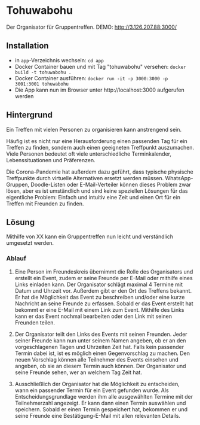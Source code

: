 # Tohuwabohu
Der Organisator für Gruppentreffen. 
DEMO: http://3.126.207.88:3000/

## Installation
- in `app`-Verzeichnis wechseln: `cd app`
- Docker Container bauen und mit Tag "tohuwabohu" versehen: `docker build -t tohuwabohu .`
- Docker Container ausführen: `docker run -it -p 3000:3000 -p 3001:3001 tohuwabohu`
- Die App kann nun im Browser unter http://localhost:3000 aufgerufen werden

## Hintergrund
Ein Treffen mit vielen Personen zu organisieren kann anstrengend sein. 

Häufig ist es nicht nur eine Herausforderung einen passenden Tag für ein Treffen zu finden, sondern auch einen geeigneten Treffpunkt auszumachen. Viele Personen bedeutet oft viele unterschiedliche Terminkalender, Lebenssituationen und Präferenzen. 

Die Corona-Pandemie hat außerdem dazu geführt, dass typische physische Treffpunkte durch virtuelle Alternativen ersetzt werden müssen. WhatsApp-Gruppen, Doodle-Listen oder E-Mail-Verteiler können dieses Problem zwar lösen, aber es ist umständlich und sind keine speziellen Lösungen für das eigentliche Problem: Einfach und intuitiv eine Zeit und einen Ort für ein Treffen mit Freunden zu finden.

## Lösung
Mithilfe von XX kann ein Gruppentreffen nun leicht und verständlich umgesetzt werden. 

### Ablauf
1.	Eine Person im Freundeskreis übernimmt die Rolle des Organisators und erstellt ein Event, zudem er seine Freunde per E-Mail oder mithilfe eines Links einladen kann. Der Organisator schlägt maximal 4 Termine mit Datum und Uhrzeit vor. Außerdem gibt er den Ort des Treffens bekannt. Er hat die Möglichkeit das Event zu beschreiben und/oder eine kurze Nachricht an seine Freunde zu erfassen. Sobald er das Event erstellt hat bekommt er eine E-Mail mit einem Link zum Event. Mithilfe des Links kann er das Event nochmal bearbeiten oder den Link mit seinen Freunden teilen.

2.	Der Organisator teilt den Links des Events mit seinen Freunden. Jeder seiner Freunde kann nun 
unter seinem Namen angeben, ob er an den vorgeschlagenen Tagen und Uhrzeiten Zeit hat. Falls kein passender Termin dabei ist, ist es möglich einen Gegenvorschlag zu machen. Den neuen Vorschlag können alle Teilnehmer des Events einsehen und angeben, ob sie an diesem Termin auch können. Der Organisator und seine Freunde sehen, wer an welchem Tag Zeit hat.

3.	Ausschließlich der Organisator hat die Möglichkeit zu entscheiden, wann ein passender Termin für ein Event gefunden wurde. Als Entscheidungsgrundlage werden ihm alle ausgewählten Termine mit der Teilnehmerzahl angezeigt. Er kann dann einen Termin auswählen und speichern. Sobald er einen Termin gespeichert hat, bekommen er und seine Freunde eine Bestätigung-E-Mail mit allen relevanten Details. 
